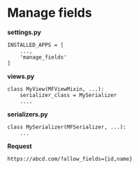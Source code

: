 # Manage fields

**settings.py**
```pycon
INSTALLED_APPS = [
    ...,
    'manage_fields'
]
```

**views.py**
```pycon
class MyView(MFViewMixin, ...):
    serializer_class = MySerializer
    ....
```

**serializers.py**
```pycon
class MySerializer(MFSerializer, ...):
    ...
```

**Request**
```text
https://abcd.com/?allow_fields={id,name}
```